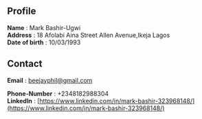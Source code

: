 ## Profile

**Name** :  Mark Bashir-Ugwi  
**Address** :  18 Afolabi Aina Street Allen Avenue,Ikeja Lagos  
**Date of birth** : 10/03/1993 
## Contact
**Email** : beejayphil@gmail.com
 
**Phone-Number** : +2348182988304  
**LinkedIn** : [https://www.linkedin.com/in/mark-bashir-323968148/](https://www.linkedin.com/in/mark-bashir-323968148/)



